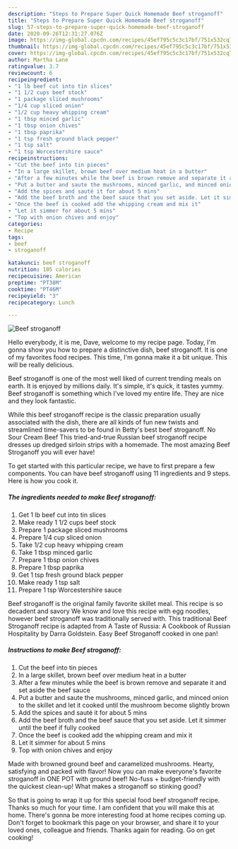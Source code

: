 ```yaml
---
description: "Steps to Prepare Super Quick Homemade Beef stroganoff"
title: "Steps to Prepare Super Quick Homemade Beef stroganoff"
slug: 57-steps-to-prepare-super-quick-homemade-beef-stroganoff
date: 2020-09-26T12:31:27.076Z
image: https://img-global.cpcdn.com/recipes/45ef795c5c3c17bf/751x532cq70/beef-stroganoff-recipe-main-photo.jpg
thumbnail: https://img-global.cpcdn.com/recipes/45ef795c5c3c17bf/751x532cq70/beef-stroganoff-recipe-main-photo.jpg
cover: https://img-global.cpcdn.com/recipes/45ef795c5c3c17bf/751x532cq70/beef-stroganoff-recipe-main-photo.jpg
author: Martha Lane
ratingvalue: 3.7
reviewcount: 6
recipeingredient:
- "1 lb beef cut into tin slices"
- "1 1/2 cups beef stock"
- "1 package sliced mushrooms"
- "1/4 cup sliced onion"
- "1/2 cup heavy whipping cream"
- "1 tbsp minced garlic"
- "1 tbsp onion chives"
- "1 tbsp paprika"
- "1 tsp fresh ground black pepper"
- "1 tsp salt"
- "1 tsp Worcestershire sauce"
recipeinstructions:
- "Cut the beef into tin pieces"
- "In a large skillet, brown beef over medium heat in a butter"
- "After a few minutes while the beef is brown remove and separate it and set aside the beef sauce"
- "Put a butter and saute the mushrooms, minced garlic, and minced onion to the skillet and let it cooked until the mushroom become slightly brown"
- "Add the spices and sauté it for about 5 mins"
- "Add the beef broth and the beef sauce that you set aside. Let it simmer until the beef if fully cooked"
- "Once the beef is cooked add the whipping cream and mix it"
- "Let it simmer for about 5 mins"
- "Top with onion chives and enjoy"
categories:
- Recipe
tags:
- beef
- stroganoff

katakunci: beef stroganoff 
nutrition: 105 calories
recipecuisine: American
preptime: "PT38M"
cooktime: "PT46M"
recipeyield: "3"
recipecategory: Lunch

---
```



![Beef stroganoff](https://img-global.cpcdn.com/recipes/45ef795c5c3c17bf/751x532cq70/beef-stroganoff-recipe-main-photo.jpg)

Hello everybody, it is me, Dave, welcome to my recipe page. Today, I'm gonna show you how to prepare a distinctive dish, beef stroganoff. It is one of my favorites food recipes. This time, I'm gonna make it a bit unique. This will be really delicious.

Beef stroganoff is one of the most well liked of current trending meals on earth. It is enjoyed by millions daily. It's simple, it's quick, it tastes yummy. Beef stroganoff is something which I've loved my entire life. They are nice and they look fantastic.

While this beef stroganoff recipe is the classic preparation usually associated with the dish, there are all kinds of fun new twists and streamlined time-savers to be found in Betty&#39;s best beef stroganoff. No Sour Cream Beef This tried-and-true Russian beef stroganoff recipe dresses up dredged sirloin strips with a homemade. The most amazing Beef Stroganoff you will ever have!


To get started with this particular recipe, we have to first prepare a few components. You can have beef stroganoff using 11 ingredients and 9 steps. Here is how you cook it.

<!--inarticleads1-->

##### The ingredients needed to make Beef stroganoff:

1. Get 1 lb beef cut into tin slices
1. Make ready 1 1/2 cups beef stock
1. Prepare 1 package sliced mushrooms
1. Prepare 1/4 cup sliced onion
1. Take 1/2 cup heavy whipping cream
1. Take 1 tbsp minced garlic
1. Prepare 1 tbsp onion chives
1. Prepare 1 tbsp paprika
1. Get 1 tsp fresh ground black pepper
1. Make ready 1 tsp salt
1. Prepare 1 tsp Worcestershire sauce


Beef stroganoff is the original family favorite skillet meal. This recipe is so decadent and savory We know and love this recipe with egg noodles, however beef stroganoff was traditionally served with. This traditional Beef Stroganoff recipe is adapted from A Taste of Russia: A Cookbook of Russian Hospitality by Darra Goldstein. Easy Beef Stroganoff cooked in one pan! 

<!--inarticleads2-->

##### Instructions to make Beef stroganoff:

1. Cut the beef into tin pieces
1. In a large skillet, brown beef over medium heat in a butter
1. After a few minutes while the beef is brown remove and separate it and set aside the beef sauce
1. Put a butter and saute the mushrooms, minced garlic, and minced onion to the skillet and let it cooked until the mushroom become slightly brown
1. Add the spices and sauté it for about 5 mins
1. Add the beef broth and the beef sauce that you set aside. Let it simmer until the beef if fully cooked
1. Once the beef is cooked add the whipping cream and mix it
1. Let it simmer for about 5 mins
1. Top with onion chives and enjoy


Made with browned ground beef and caramelized mushrooms. Hearty, satisfying and packed with flavor! Now you can make everyone&#39;s favorite stroganoff in ONE POT with ground beef! No-fuss + budget-friendly with the quickest clean-up! What makes a stroganoff so stinking good? 

So that is going to wrap it up for this special food beef stroganoff recipe. Thanks so much for your time. I am confident that you will make this at home. There's gonna be more interesting food at home recipes coming up. Don't forget to bookmark this page on your browser, and share it to your loved ones, colleague and friends. Thanks again for reading. Go on get cooking!
